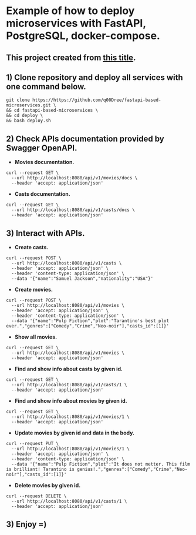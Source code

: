 # Example of how to deploy microservices with FastAPI, PostgreSQL, docker-compose.

## This project created from [this title](https://dev.to/paurakhsharma/microservice-in-python-using-fastapi-24cc).

## 1) Clone repository and deploy all services with one command below.

```
git clone https://https://github.com/q00Dree/fastapi-based-microservices.git \
&& cd fastapi-based-microservices \
&& cd deploy \
&& bash deploy.sh
```

## 2) Check APIs documentation provided by Swagger OpenAPI.

* __Movies documentation.__
```
curl --request GET \
  --url http://localhost:8080/api/v1/movies/docs \
  --header 'accept: application/json'
```
* __Casts documentation.__
```
curl --request GET \
  --url http://localhost:8080/api/v1/casts/docs \
  --header 'accept: application/json'
```

## 3) Interact with APIs.

* __Create casts.__
```
curl --request POST \
  --url http://localhost:8080/api/v1/casts \
  --header 'accept: application/json' \
  --header 'content-type: application/json' \
  --data '{"name":"Samuel Jackson","nationality":"USA"}'
```
* __Create movies.__
```
curl --request POST \
  --url http://localhost:8080/api/v1/movies \
  --header 'accept: application/json' \
  --header 'content-type: application/json' \
  --data '{"name":"Pulp Fiction","plot":"Tarantino's best plot ever.","genres":["Comedy","Crime","Neo-noir"],"casts_id":[1]}'
```
* __Show all movies.__
```
curl --request GET \
  --url http://localhost:8080/api/v1/movies \
  --header 'accept: application/json'
```
* __Find and show info about casts by given id.__
```
curl --request GET \
  --url http://localhost:8080/api/v1/casts/1 \
  --header 'accept: application/json'
```
* __Find and show info about movies by given id.__
```
curl --request GET \
  --url http://localhost:8080/api/v1/movies/1 \
  --header 'accept: application/json'
```
* __Update movies by given id and data in the body.__
```
curl --request PUT \
  --url http://localhost:8080/api/v1/movies/1 \
  --header 'accept: application/json' \
  --header 'content-type: application/json' \
  --data '{"name":"Pulp Fiction","plot":"It does not metter. This film is brilliant! Tarantino is genius!.","genres":["Comedy","Crime","Neo-noir"],"casts_id":[1]}'
```
* __Delete movies by given id.__
```
curl --request DELETE \
  --url http://localhost:8080/api/v1/casts/1 \
  --header 'accept: application/json'
```

## 3) Enjoy =)
